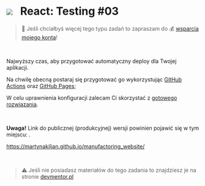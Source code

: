# [![](../assets/img/logo-readme2.jpg)](https://devmentor.pl) &nbsp; React: Testing #03

> :loudspeaker: Jeśli chciałbyś więcej tego typu zadań to zapraszam do :moneybag: [wsparcia mojego konta](https://github.com/sponsors/devmentor-pl)!

&nbsp;

Najwyższy czas, aby przygotować automatyczny deploy dla Twojej aplikacji.

Na chwilę obecną postaraj się przygotować go wykorzystując [GitHub Actions](https://docs.github.com/en/free-pro-team@latest/actions) oraz [GitHub Pages](https://docs.github.com/en/free-pro-team@latest/github/working-with-github-pages);

W celu uprawnienia konfiguracji zalecam Ci skorzystać z [gotowego rozwiązania](https://github.com/marketplace/actions/deploy-to-github-pages).

&nbsp;

**Uwaga!** Link do publicznej (produkcyjnej) wersji powinien pojawić się w tym miejscu: .

https://martynakiljan.github.io/manufactoring_website/



&nbsp;

> :warning: Jeśli nie posiadasz materiałów do tego zadania to znajdziesz je na stronie [devmentor.pl](https://devmentor.pl)

